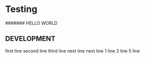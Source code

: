 # Testing

####### HELLO WORLD

## DEVELOPMENT

first line
second line
third line
next line
next line
1 line
2 line
5 line
